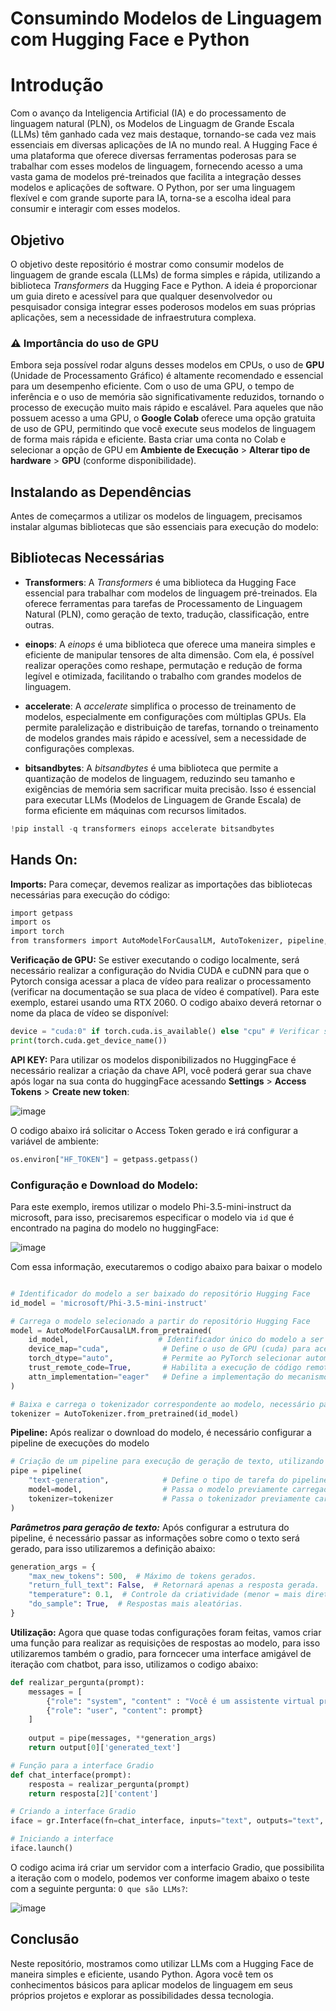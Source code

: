 # Consumindo Modelos de Linguagem com Hugging Face e Python

# Introdução
Com o avanço da Inteligencia Artificial (IA) e do processamento de linguagem natural (PLN), os Modelos de Linguagm de Grande Escala (LLMs) têm ganhado cada vez mais destaque, tornando-se cada vez mais essenciais em diversas aplicações de IA no mundo real.
A Hugging Face é uma plataforma que oferece diversas ferramentas poderosas para se trabalhar com esses modelos de linguagem, fornecendo acesso a uma vasta gama de modelos pré-treinados que facilita a integração desses modelos e aplicações de software. O Python, por ser uma linguagem flexível e com grande suporte para IA, torna-se a escolha ideal para consumir e interagir com esses modelos.


## Objetivo
O objetivo deste repositório é mostrar como consumir modelos de linguagem de grande escala (LLMs) de forma simples e rápida, utilizando a biblioteca *Transformers* da Hugging Face e Python. A ideia é proporcionar um guia direto e acessível para que qualquer desenvolvedor ou pesquisador consiga integrar esses poderosos modelos em suas próprias aplicações, sem a necessidade de infraestrutura complexa.

###  ⚠️ Importância do uso de GPU
Embora seja possível rodar alguns desses modelos em CPUs, o uso de **GPU** (Unidade de Processamento Gráfico) é altamente recomendado e essencial para um desempenho eficiente. Com o uso de uma GPU, o tempo de inferência e o uso de memória são significativamente reduzidos, tornando o processo de execução muito mais rápido e escalável. Para aqueles que não possuem acesso a uma GPU, o **Google Colab** oferece uma opção gratuita de uso de GPU, permitindo que você execute seus modelos de linguagem de forma mais rápida e eficiente. Basta criar uma conta no Colab e selecionar a opção de GPU em **Ambiente de Execução** > **Alterar tipo de hardware** > **GPU** (conforme disponibilidade).


## Instalando as Dependências
Antes de começarmos a utilizar os modelos de linguagem, precisamos instalar algumas bibliotecas que são essenciais para execução do modelo:

## Bibliotecas Necessárias

- **Transformers**: A *Transformers* é uma biblioteca da Hugging Face essencial para trabalhar com modelos de linguagem pré-treinados. Ela oferece ferramentas para tarefas de Processamento de Linguagem Natural (PLN), como geração de texto, tradução, classificação, entre outras.

- **einops**: A *einops* é uma biblioteca que oferece uma maneira simples e eficiente de manipular tensores de alta dimensão. Com ela, é possível realizar operações como reshape, permutação e redução de forma legível e otimizada, facilitando o trabalho com grandes modelos de linguagem.

- **accelerate**: A *accelerate* simplifica o processo de treinamento de modelos, especialmente em configurações com múltiplas GPUs. Ela permite paralelização e distribuição de tarefas, tornando o treinamento de modelos grandes mais rápido e acessível, sem a necessidade de configurações complexas.

- **bitsandbytes**: A *bitsandbytes* é uma biblioteca que permite a quantização de modelos de linguagem, reduzindo seu tamanho e exigências de memória sem sacrificar muita precisão. Isso é essencial para executar LLMs (Modelos de Linguagem de Grande Escala) de forma eficiente em máquinas com recursos limitados.


```python
!pip install -q transformers einops accelerate bitsandbytes
```

## Hands On:
<b>Imports:</b> Para começar, devemos realizar as importações das bibliotecas necessárias para execução do código:
```bash
import getpass
import os
import torch
from transformers import AutoModelForCausalLM, AutoTokenizer, pipeline, BitsAndBytesConfig, pipeline
```
**Verificação de GPU:** Se estiver executando o codigo localmente, será necessário realizar a configuração do Nvidia CUDA e cuDNN para que o Pytorch consiga acessar a placa de vídeo para realizar o processamento (verificar na documentação se sua placa de vídeo é compatível). Para este exemplo, estarei usando uma RTX 2060. O codigo abaixo deverá retornar o nome da placa de vídeo se disponível:
```python
device = "cuda:0" if torch.cuda.is_available() else "cpu" # Verificar se há gpu disponivel
print(torch.cuda.get_device_name())
```
**API KEY:** Para utilizar os modelos disponibilizados no HuggingFace é necessário realizar a criação da chave API, você poderá gerar sua chave após logar na sua conta do huggingFace acessando **Settings** > **Access Tokens** > **Create new token**:

![image](https://github.com/user-attachments/assets/e4674b4f-e475-45de-93d6-d71cefe522b7)

O codigo abaixo irá solicitar o Access Token gerado e irá configurar a variável de ambiente:
```python
os.environ["HF_TOKEN"] = getpass.getpass()
```
### Configuração e Download do Modelo:
Para este exemplo, iremos utilizar o modelo Phi-3.5-mini-instruct da microsoft, para isso, precisaremos especificar o modelo via `id` que é encontrado na pagina do modelo no huggingFace:

![image](https://github.com/user-attachments/assets/8ec17b13-11df-49da-a9ac-d59cfd80dd8c)

Com essa informação, executaremos o codigo abaixo para baixar o modelo
```python

# Identificador do modelo a ser baixado do repositório Hugging Face
id_model = 'microsoft/Phi-3.5-mini-instruct'

# Carrega o modelo selecionado a partir do repositório Hugging Face
model = AutoModelForCausalLM.from_pretrained(
    id_model,                    # Identificador único do modelo a ser baixado
    device_map="cuda",            # Define o uso de GPU (cuda) para aceleração de hardware
    torch_dtype="auto",           # Permite ao PyTorch selecionar automaticamente o tipo de dado (float32 ou float16) com base na disponibilidade de hardware
    trust_remote_code=True,       # Habilita a execução de código remoto, permitindo que o modelo baixe e execute scripts adicionais necessários para o seu funcionamento
    attn_implementation="eager"   # Define a implementação do mecanismo de atenção, sendo "eager" um modo mais simples e direto
)

# Baixa e carrega o tokenizador correspondente ao modelo, necessário para converter texto em tokens e vice-versa
tokenizer = AutoTokenizer.from_pretrained(id_model)

```

**Pipeline:** Após realizar o download do modelo, é necessário configurar a pipeline de execuções do modelo
```python
# Criação de um pipeline para execução de geração de texto, utilizando o modelo e tokenizador definidos anteriormente
pipe = pipeline(
    "text-generation",            # Define o tipo de tarefa do pipeline: "text-generation" (geração de texto)
    model=model,                  # Passa o modelo previamente carregado que será usado para a geração de texto
    tokenizer=tokenizer           # Passa o tokenizador previamente carregado, necessário para converter texto em tokens e vice-versa
)
```

***Parâmetros para geração de texto:*** Após configurar a estrutura do pipeline, é necessário passar as informações sobre como o texto será gerado, para isso utilizaremos a definição abaixo:
```python
generation_args = {
    "max_new_tokens": 500,  # Máximo de tokens gerados.
    "return_full_text": False,  # Retornará apenas a resposta gerada.
    "temperature": 0.1,  # Controle da criatividade (menor = mais direto).
    "do_sample": True,  # Respostas mais aleatórias.
}

```
**Utilização:** Agora que quase todas configurações foram feitas, vamos criar uma função para realizar as requisições de respostas ao modelo, para isso utilizaremos também o gradio, para forncecer uma interface amigável de iteração com chatbot, para isso, utilizamos o codigo abaixo:
```python
def realizar_pergunta(prompt):
    messages = [
        {"role": "system", "content" : "Você é um assistente virtual prestativo. Responda somente em Português."},
        {"role": "user", "content": prompt}
    ]
    
    output = pipe(messages, **generation_args)
    return output[0]['generated_text']

# Função para a interface Gradio
def chat_interface(prompt):
    resposta = realizar_pergunta(prompt)
    return resposta[2]['content']

# Criando a interface Gradio
iface = gr.Interface(fn=chat_interface, inputs="text", outputs="text", live=True, title="Assistente Virtual")

# Iniciando a interface
iface.launch()
```

O codigo acima irá criar um servidor com a interfacio Gradio, que possibilita a iteração com o modelo, podemos ver conforme imagem abaixo o teste com a seguinte pergunta: `O que são LLMs?`:

![image](https://github.com/user-attachments/assets/ae72ed7f-5e08-4a58-936b-1d72deda91b2)

## Conclusão
Neste repositório, mostramos como utilizar LLMs com a Hugging Face de maneira simples e eficiente, usando Python. Agora você tem os conhecimentos básicos para aplicar modelos de linguagem em seus próprios projetos e explorar as possibilidades dessa tecnologia.
